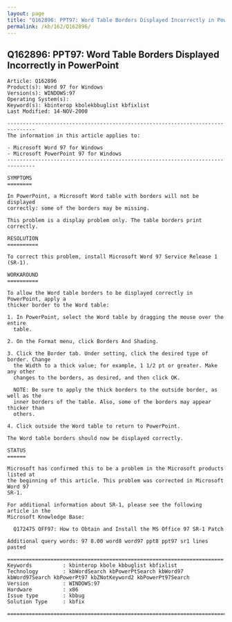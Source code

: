 ```yaml
---
layout: page
title: "Q162896: PPT97: Word Table Borders Displayed Incorrectly in PowerPoint"
permalink: /kb/162/Q162896/
---
```


## Q162896: PPT97: Word Table Borders Displayed Incorrectly in PowerPoint

	Article: Q162896
	Product(s): Word 97 for Windows
	Version(s): WINDOWS:97
	Operating System(s): 
	Keyword(s): kbinterop kbolekbbuglist kbfixlist
	Last Modified: 14-NOV-2000
	
	-------------------------------------------------------------------------------
	The information in this article applies to:
	
	- Microsoft Word 97 for Windows 
	- Microsoft PowerPoint 97 for Windows 
	-------------------------------------------------------------------------------
	
	SYMPTOMS
	========
	
	In PowerPoint, a Microsoft Word table with borders will not be displayed
	correctly: some of the borders may be missing.
	
	This problem is a display problem only. The table borders print correctly.
	
	RESOLUTION
	==========
	
	To correct this problem, install Microsoft Word 97 Service Release 1 (SR-1).
	
	WORKAROUND
	==========
	
	To allow the Word table borders to be displayed correctly in PowerPoint, apply a
	thicker border to the Word table:
	
	1. In PowerPoint, select the Word table by dragging the mouse over the entire
	  table.
	
	2. On the Format menu, click Borders And Shading.
	
	3. Click the Border tab. Under setting, click the desired type of border. Change
	  the Width to a thick value; for example, 1 1/2 pt or greater. Make any other
	  changes to the borders, as desired, and then click OK.
	
	  NOTE: Be sure to apply the thick borders to the outside border, as well as the
	  inner borders of the table. Also, some of the borders may appear thicker than
	  others.
	
	4. Click outside the Word table to return to PowerPoint.
	
	The Word table borders should now be displayed correctly.
	
	STATUS
	======
	
	Microsoft has confirmed this to be a problem in the Microsoft products listed at
	the beginning of this article. This problem was corrected in Microsoft Word 97
	SR-1.
	
	For additional information about SR-1, please see the following article in the
	Microsoft Knowledge Base:
	
	  Q172475 OFF97: How to Obtain and Install the MS Office 97 SR-1 Patch
	
	Additional query words: 97 8.00 word8 word97 ppt8 ppt97 sr1 lines pasted
	
	======================================================================
	Keywords          : kbinterop kbole kbbuglist kbfixlist
	Technology        : kbWordSearch kbPowerPtSearch kbWord97 kbWord97Search kbPowerPt97 kbZNotKeyword2 kbPowerPt97Search
	Version           : WINDOWS:97
	Hardware          : x86
	Issue type        : kbbug
	Solution Type     : kbfix
	
	=============================================================================
	
